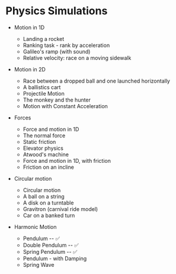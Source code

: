 # Physics Simulations

  * Motion in 1D
    * Landing a rocket
    * Ranking task - rank by acceleration
    * Galileo's ramp (with sound)
    * Relative velocity: race on a moving sidewalk
  
  * Motion in 2D
    * Race between a dropped ball and one launched horizontally
    * A ballistics cart
    * Projectile Motion 
    * The monkey and the hunter
    * Motion with Constant Acceleration
  
  * Forces
    * Force and motion in 1D
    * The normal force
    * Static friction
    * Elevator physics
    * Atwood's machine
    * Force and motion in 1D, with friction
    * Friction on an incline
  
  * Circular motion
    * Circular motion
    * A ball on a string
    * A disk on a turntable
    * Gravitron (carnival ride model)
    * Car on a banked turn

  * Harmonic Motion
    * Pendulum -- ✅
    * Double Pendulum -- ✅
    * Spring Pendulum -- ✅
    * Pendulum - with Damping
    * Spring Wave